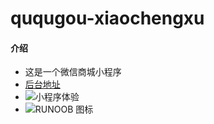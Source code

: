 # ququgou-xiaochengxu

#### 介绍

- 这是一个微信商城小程序
- [后台地址](https://github.com/YuJieQiu/ququgou-shop)
- ![小程序体验](http://store.ququgo.club/gh_17ae69d500a7_258%20%281%29.jpg)
- ![RUNOOB 图标](http://static.runoob.com/images/runoob-logo.png)

